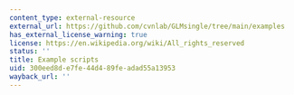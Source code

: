 ```yaml
---
content_type: external-resource
external_url: https://github.com/cvnlab/GLMsingle/tree/main/examples
has_external_license_warning: true
license: https://en.wikipedia.org/wiki/All_rights_reserved
status: ''
title: Example scripts
uid: 300eed8d-e7fe-44d4-89fe-adad55a13953
wayback_url: ''
---
```


